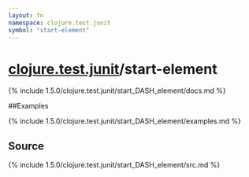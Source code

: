 ```yaml
---
layout: fn
namespace: clojure.test.junit
symbol: "start-element"
---
```


# [clojure.test.junit](../)/start-element

{% include 1.5.0/clojure.test.junit/start_DASH_element/docs.md %}

##Examples

{% include 1.5.0/clojure.test.junit/start_DASH_element/examples.md %}
## Source
{% include 1.5.0/clojure.test.junit/start_DASH_element/src.md %}

